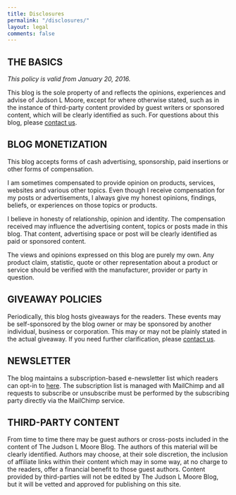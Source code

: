 ```yaml
---
title: Disclosures
permalink: "/disclosures/"
layout: legal
comments: false
---
```



## THE BASICS

*This policy is valid from January 20, 2016.*

This blog is the sole property of and reflects the opinions, experiences and advise of Judson L Moore, except for where otherwise stated, such as in the instance of third-party content provided by guest writers or sponsored content, which will be clearly identified as such. For questions about this blog, please [contact us](/contact/).

## BLOG MONETIZATION

This blog accepts forms of cash advertising, sponsorship, paid insertions or other forms of compensation.

I am sometimes compensated to provide opinion on products, services, websites and various other topics. Even though I receive compensation for my posts or advertisements, I always give my honest opinions, findings, beliefs, or experiences on those topics or products.

I believe in honesty of relationship, opinion and identity. The compensation received may influence the advertising content, topics or posts made in this blog. That content, advertising space or post will be clearly identified as paid or sponsored content.

The views and opinions expressed on this blog are purely my own. Any product claim, statistic, quote or other representation about a product or service should be verified with the manufacturer, provider or party in question.

## GIVEAWAY POLICIES

Periodically, this blog hosts giveaways for the readers. These events may be self-sponsored by the blog owner or may be sponsored by another individual, business or corporation. This may or may not be plainly stated in the actual giveaway. If you need further clarification, please [contact us](/contact/).

## NEWSLETTER

The blog maintains a subscription-based e-newsletter list which readers can opt-in to [here](/subscribe/). The subscription list is managed with MailChimp and all requests to subscribe or unsubscribe must be performed by the subscribing party directly via the MailChimp service.

## THIRD-PARTY CONTENT

From time to time there may be guest authors or cross-posts included in the content of The Judson L Moore Blog. The authors of this material will be clearly identified. Authors may choose, at their sole discretion, the inclusion of affiliate links within their content which may in some way, at no charge to the readers, offer a financial benefit to those guest authors. Content provided by third-parties will not be edited by The Judson L Moore Blog, but it will be vetted and approved for publishing on this site.